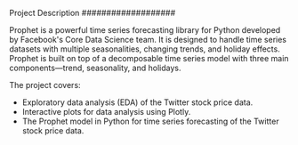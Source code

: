Project Description
###################

Prophet is a powerful time series forecasting library for Python developed by Facebook's Core Data Science team. It is designed to handle time series datasets with multiple seasonalities, changing trends, and holiday effects. Prophet is built on top of a decomposable time series model with three main components—trend, seasonality, and holidays.

The project covers:

- Exploratory data analysis (EDA) of the Twitter stock price data.
- Interactive plots for data analysis using Plotly.
- The Prophet model in Python for time series forecasting of the Twitter stock price data.
